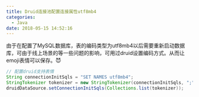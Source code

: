 ```yaml
---
title: Druid连接池配置连接属性utf8mb4
categories:
  - Java
date: 2018-05-15 14:52:16
---
```

由于在配置了MySQL数据库，表的编码类型为utf8mb4以后需要重新启动数据库，可由于线上场景的等一些问题的影响，可用过druid设置编码方式。从而让emoji表情可以保存。😈
```java
// 配置druid支持表情
String connectionInitSqls = "SET NAMES utf8mb4";
StringTokenizer tokenizer = new StringTokenizer(connectionInitSqls, ";");
druidDataSource.setConnectionInitSqls(Collections.list(tokenizer));
```
